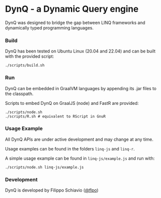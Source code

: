 
# DynQ - a Dynamic Query engine
DynQ was designed to bridge the gap between LINQ frameworks and dynamically typed programming languages.


### Build
DynQ has been tested on Ubuntu Linux (20.04 and 22.04) and can be built with the provided script:

`./scripts/build.sh`

### Run
DynQ can be embedded in GraalVM languages by appending its .jar files to the classpath.

Scripts to embed DynQ on GraalJS (node) and FastR are provided:
```
./scripts/node.sh
./scripts/R.sh # equivalent to RScript in GnuR
``` 


### Usage Example
All DynQ APIs are under active development and may change at any time.

Usage examples can be found in the folders `linq-js` and `linq-r`.

A simple usage example can be found in `linq-js/example.js` and run with:

`./scripts/node.sh linq-js/example.js`


### Development
DynQ is developed by Filippo Schiavio ([@flpo](https://github.com/flpo))